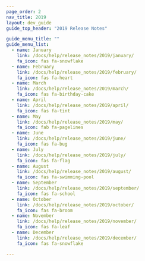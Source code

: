 ```yaml
---
page_order: 2
nav_title: 2019
layout: dev_guide
guide_top_header: "2019 Release Notes"

guide_menu_title: ""
guide_menu_list:
  - name: January
    link: /docs/help/release_notes/2019/january/
    fa_icon: fas fa-snowflake
  - name: February
    link: /docs/help/release_notes/2019/february/
    fa_icon: fas fa-heart
  - name: March
    link: /docs/help/release_notes/2019/march/
    fa_icon: fas fa-birthday-cake
  - name: April
    link: /docs/help/release_notes/2019/april/
    fa_icon: fas fa-tint
  - name: May
    link: /docs/help/release_notes/2019/may/
    fa_icon: fab fa-pagelines
  - name: June
    link: /docs/help/release_notes/2019/june/
    fa_icon: fas fa-bug
  - name: July
    link: /docs/help/release_notes/2019/july/
    fa_icon: fas fa-flag
  - name: August
    link: /docs/help/release_notes/2019/august/
    fa_icon: fas fa-swimming-pool
  - name: September
    link: /docs/help/release_notes/2019/september/
    fa_icon: fas fa-school
  - name: October
    link: /docs/help/release_notes/2019/october/
    fa_icon: fas fa-broom
  - name: November
    link: /docs/help/release_notes/2019/november/
    fa_icon: fas fa-leaf
  - name: December
    link: /docs/help/release_notes/2019/december/
    fa_icon: fas fa-snowflake

---
```

